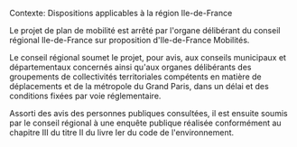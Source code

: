 Contexte: Dispositions applicables à la région Ile-de-France

Le projet de plan de mobilité est arrêté par l'organe délibérant du conseil régional Ile-de-France sur proposition d'Ile-de-France Mobilités.

Le conseil régional soumet le projet, pour avis, aux conseils municipaux et départementaux concernés ainsi qu'aux organes délibérants des groupements de collectivités territoriales compétents en matière de déplacements et de la métropole du Grand Paris, dans un délai et des conditions fixées par voie réglementaire.

Assorti des avis des personnes publiques consultées, il est ensuite soumis par le conseil régional à une enquête publique réalisée conformément au chapitre III du titre II du livre Ier du code de l'environnement.